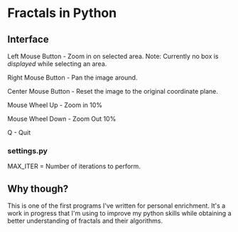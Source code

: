 # Fractals in Python

## Interface

Left Mouse Button -  Zoom in on selected area.
   Note: Currently no box is _displayed_ while selecting an area.

Right Mouse Button - Pan the image around.

Center Mouse Button - Reset the image to the original coordinate plane.

Mouse Wheel Up - Zoom in 10%

Mouse Wheel Down - Zoom Out 10%

Q - Quit

### settings.py

MAX_ITER = Number of iterations to perform.


## Why though?

This is one of the first programs I've written for personal enrichment.  It's
a work in progress that I'm using to improve my python skills while obtaining
a better understanding of fractals and their algorithms.